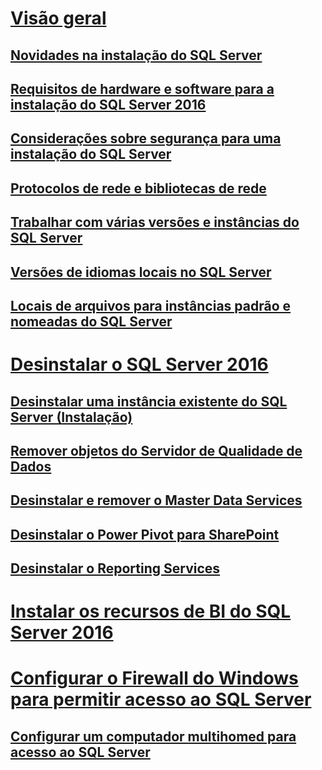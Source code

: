 # [Visão geral](planning-a-sql-server-installation.md)  
## [Novidades na instalação do SQL Server](what-s-new-in-sql-server-installation.md)  
## [Requisitos de hardware e software para a instalação do SQL Server 2016](hardware-and-software-requirements-for-installing-sql-server.md)  
## [Considerações sobre segurança para uma instalação do SQL Server](security-considerations-for-a-sql-server-installation.md)  
## [Protocolos de rede e bibliotecas de rede](network-protocols-and-network-libraries.md)  
## [Trabalhar com várias versões e instâncias do SQL Server](work-with-multiple-versions-and-instances-of-sql-server.md)  
## [Versões de idiomas locais no SQL Server](local-language-versions-in-sql-server.md)  
## [Locais de arquivos para instâncias padrão e nomeadas do SQL Server](file-locations-for-default-and-named-instances-of-sql-server.md)  
# [Desinstalar o SQL Server 2016](uninstall-sql-server.md)  
## [Desinstalar uma instância existente do SQL Server (Instalação)](uninstall-an-existing-instance-of-sql-server-setup.md)  
## [Remover objetos do Servidor de Qualidade de Dados](remove-data-quality-server-objects.md)  
## [Desinstalar e remover o Master Data Services](uninstall-and-remove-master-data-services.md)  
## [Desinstalar o Power Pivot para SharePoint](uninstall-power-pivot-for-sharepoint.md)  
## [Desinstalar o Reporting Services](uninstall-reporting-services.md)  
# [Instalar os recursos de BI do SQL Server 2016](install-sql-server-business-intelligence-features.md)
# [Configurar o Firewall do Windows para permitir acesso ao SQL Server](configure-the-windows-firewall-to-allow-sql-server-access.md)  
## [Configurar um computador multihomed para acesso ao SQL Server](configure-a-multi-homed-computer-for-sql-server-access.md)  
